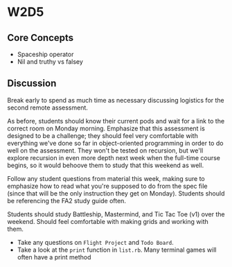 # W2D5

## Core Concepts

- Spaceship operator
- Nil and truthy vs falsey

## Discussion

Break early to spend as much time as necessary discussing logistics for the second remote assessment.

As before, students should know their current pods and wait for a link to the correct room on Monday morning. Emphasize that this assessment is designed to be a challenge; they should feel very comfortable with everything we've done so far in object-oriented programming in order to do well on the assessment. They won't be tested on recursion, but we'll explore recursion in even more depth next week when the full-time course begins, so it would behoove them to study that this weekend as well.

Follow any student questions from material this week, making sure to emphasize how to read what you're supposed to do from the spec file (since that will be the only instruction they get on Monday). Students should be referencing the FA2 study guide often. 

Students should study Battleship, Mastermind, and Tic Tac Toe (v1) over the weekend. Should feel comfortable with making grids and working with them. 

- Take any questions on `Flight Project` and `Todo Board`. 
- Take a look at the `print` function in `list.rb`. Many terminal games will often have a print method